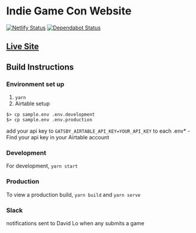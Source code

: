 # Indie Game Con Website

[![Netlify Status](https://api.netlify.com/api/v1/badges/a3c1521d-8847-4646-a55d-5ec4e170a151/deploy-status)](https://app.netlify.com/sites/indiegamecon/deploys)
[![Dependabot Status](https://api.dependabot.com/badges/status?host=github&repo=mckelveygreg/indiegamecon-gatsby)](https://dependabot.com)

## [Live Site](https://indiegamecon.netlify.com)

## Build Instructions

### Environment set up

1. `yarn`
1. Airtable setup

```
$> cp sample.env .env.development
$> cp sample.env .env.production
```

add your api key to `GATSBY_AIRTABLE_API_KEY=YOUR_API_KEY` to each .env\* - Find your api key in your Airtable account

### Development

For development, `yarn start`

### Production

To view a production build, `yarn build` and `yarn serve`

### Slack

notifications sent to David Lo when any submits a game
